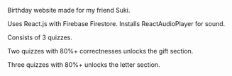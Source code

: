 Birthday website made for my friend Suki.

Uses React.js with Firebase Firestore.
Installs ReactAudioPlayer for sound.

Consists of 3 quizzes. 

Two quizzes with 80%+ correctnesses unlocks the gift section.

Three quizzes with 80%+ unlocks the letter section.
